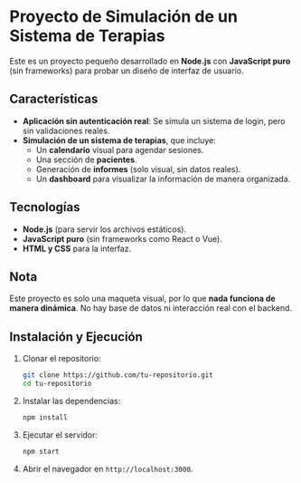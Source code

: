 # Proyecto de Simulación de un Sistema de Terapias

Este es un proyecto pequeño desarrollado en **Node.js** con **JavaScript puro** (sin frameworks) para probar un diseño de interfaz de usuario.

## Características
- **Aplicación sin autenticación real**: Se simula un sistema de login, pero sin validaciones reales.
- **Simulación de un sistema de terapias**, que incluye:
  - Un **calendario** visual para agendar sesiones.
  - Una sección de **pacientes**.
  - Generación de **informes** (solo visual, sin datos reales).
  - Un **dashboard** para visualizar la información de manera organizada.

## Tecnologías
- **Node.js** (para servir los archivos estáticos).
- **JavaScript puro** (sin frameworks como React o Vue).
- **HTML y CSS** para la interfaz.

## Nota
Este proyecto es solo una maqueta visual, por lo que **nada funciona de manera dinámica**. No hay base de datos ni interacción real con el backend.

## Instalación y Ejecución
1. Clonar el repositorio:
   ```bash
   git clone https://github.com/tu-repositorio.git
   cd tu-repositorio
2. Instalar las dependencias:
   ```bash
   npm install
3. Ejecutar el servidor:
   ```bash
   npm start
4. Abrir el navegador en `http://localhost:3000`.